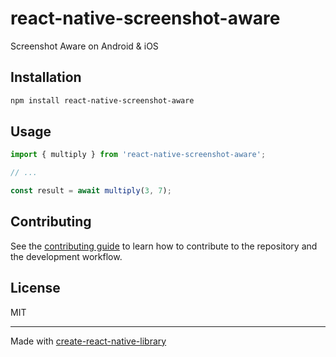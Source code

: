 # react-native-screenshot-aware

Screenshot Aware on Android & iOS

## Installation

```sh
npm install react-native-screenshot-aware
```

## Usage


```js
import { multiply } from 'react-native-screenshot-aware';

// ...

const result = await multiply(3, 7);
```


## Contributing

See the [contributing guide](CONTRIBUTING.md) to learn how to contribute to the repository and the development workflow.

## License

MIT

---

Made with [create-react-native-library](https://github.com/callstack/react-native-builder-bob)
